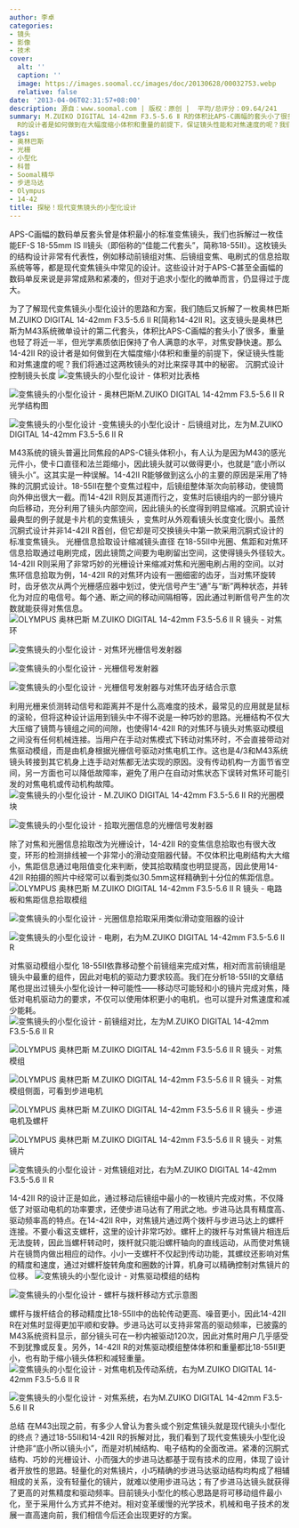 ```yaml
---
author: 李卓
categories:
- 镜头
- 影像
- 技术
cover:
  alt: ''
  caption: ''
  image: https://images.soomal.cc/images/doc/20130628/00032753.webp
  relative: false
date: '2013-04-06T02:31:57+08:00'
description: 源自：www.soomal.com | 版权：原创 |  平均/总评分：09.64/241
summary: M.ZUIKO DIGITAL 14-42mm F3.5-5.6 Ⅱ R的体积比APS-C画幅的套头小了很多，重量也轻了将近一半，但光学素质依旧保持了令人满意的水平。那么14-42Ⅱ
  R的设计者是如何做到在大幅度缩小体积和重量的前提下，保证镜头性能和对焦速度的呢？我们将通过这两枚镜头的对比来探寻其中的秘密。
tags:
- 奥林巴斯
- 光栅
- 小型化
- 科普
- Soomal精华
- 步进马达
- Olympus
- 14-42
title: 探秘！现代变焦镜头的小型化设计
---
```


APS-C画幅的数码单反套头曾是体积最小的标准变焦镜头，我们也拆解过一枚佳能EF-S 18-55mm IS Ⅱ镜头（即俗称的“佳能二代套头”，简称18-55Ⅱ）。这枚镜头的结构设计非常有代表性，例如移动前镜组对焦、后镜组变焦、电刷式的信息拾取系统等等，都是现代变焦镜头中常见的设计。这些设计对于APS-C甚至全画幅的数码单反来说是非常成熟和紧凑的，但对于追求小型化的微单而言，仍显得过于庞大。

为了了解现代变焦镜头小型化设计的思路和方案，我们随后又拆解了一枚奥林巴斯M.ZUIKO DIGITAL 14-42mm F3.5-5.6 Ⅱ R[简称14-42Ⅱ R]。这支镜头是奥林巴斯为M43系统微单设计的第二代套头，体积比APS-C画幅的套头小了很多，重量也轻了将近一半，但光学素质依旧保持了令人满意的水平，对焦安静快速。那么14-42Ⅱ R的设计者是如何做到在大幅度缩小体积和重量的前提下，保证镜头性能和对焦速度的呢？我们将通过这两枚镜头的对比来探寻其中的秘密。
沉胴式设计控制镜头长度
![变焦镜头的小型化设计 - 体积对比表格](https://images.soomal.cc/images/doc/20130405/00029256.webp)




![变焦镜头的小型化设计 - 奥林巴斯M.ZUIKO DIGITAL 14-42mm F3.5-5.6 Ⅱ R光学结构图](https://images.soomal.cc/images/doc/20130406/00029272.webp)




![变焦镜头的小型化设计 -变焦镜头的小型化设计 - 后镜组对比，左为M.ZUIKO DIGITAL 14-42mm F3.5-5.6 Ⅱ R](https://images.soomal.cc/images/doc/20130405/00029259.webp)




M43系统的镜头普遍比同焦段的APS-C镜头体积小，有人认为是因为M43的感光元件小，使卡口直径和法兰距缩小，因此镜头就可以做得更小，也就是“底小所以镜头小”。这其实是一种误解。14-42Ⅱ R能够做到这么小的主要的原因是采用了特殊的沉胴式设计。18-55Ⅱ在整个变焦过程中，后镜组整体渐次向前移动，使镜筒向外伸出很大一截。而14-42Ⅱ R则反其道而行之，变焦时后镜组内的一部分镜片向后移动，充分利用了镜头内部空间，因此镜头的长度得到明显缩减。沉胴式设计最典型的例子就是卡片机的变焦镜头 ，变焦时从外观看镜头长度变化很小。虽然沉胴式设计并非14-42Ⅱ R首创，但它却是可交换镜头中第一款采用沉胴式设计的标准变焦镜头。
光栅信息拾取设计缩减镜头直径
在18-55Ⅱ中光圈、焦距和对焦环信息拾取通过电刷完成，因此镜筒之间要为电刷留出空间，这使得镜头外径较大。14-42Ⅱ R则采用了非常巧妙的光栅设计来缩减对焦和光圈电刷占用的空间。以对焦环信息拾取为例，14-42Ⅱ R的对焦环内设有一圈细密的齿牙，当对焦环旋转时，齿牙依次从两个光栅感应器中划过，使光信号产生“通”与“断”两种状态，并转化为对应的电信号。每个通、断之间的移动间隔相等，因此通过判断信号产生的次数就能获得对焦信息。
![OLYMPUS 奥林巴斯 M.ZUIKO DIGITAL 14-42mm F3.5-5.6 Ⅱ R 镜头 - 对焦环](https://images.soomal.cc/images/doc/20130324/00028886.webp)




![变焦镜头的小型化设计 - 对焦环光栅信号发射器](https://images.soomal.cc/images/doc/20130405/00029264.webp)




![变焦镜头的小型化设计 - 光栅信号发射器](https://images.soomal.cc/images/doc/20130406/00029265.webp)




![变焦镜头的小型化设计 - 光栅信号发射器与对焦环齿牙结合示意](https://images.soomal.cc/images/doc/20130406/00029266.webp)




利用光栅来侦测转动信号和距离并不是什么高难度的技术，最常见的应用就是鼠标的滚轮，但将这种设计运用到镜头中不得不说是一种巧妙的思路。光栅结构不仅大大压缩了镜筒与镜组之间的间隙，也使得14-42Ⅱ R的对焦环与镜头对焦驱动模组之间没有任何机械连接。当用户在手动对焦模式下转动对焦环时，不会直接带动对焦驱动模组，而是由机身根据光栅信号驱动对焦电机工作。这也是4/3和M43系统镜头转接到其它机身上连手动对焦都无法实现的原因。没有传动机构一方面节省空间，另一方面也可以降低故障率，避免了用户在自动对焦状态下误转对焦环可能引发的对焦电机或传动机构故障。
![变焦镜头的小型化设计 - M.ZUIKO DIGITAL 14-42mm F3.5-5.6 Ⅱ R的光圈模块](https://images.soomal.cc/images/doc/20130406/00029267.webp)




![变焦镜头的小型化设计 - 拾取光圈信息的光栅信号发射器](https://images.soomal.cc/images/doc/20130406/00029268.webp)




除了对焦和光圈信息拾取改为光栅设计，14-42Ⅱ R的变焦信息拾取也有很大改变，环形的检测排线被一个非常小的滑动变阻器代替。不仅体积比电刷结构大大缩小，焦距信息通过电阻值变化来判断，使其拾取精度也明显提高，因此使用14-42Ⅱ R拍摄的照片中经常可以看到类似30.5mm这样精确到十分位的焦距信息。
![OLYMPUS 奥林巴斯 M.ZUIKO DIGITAL 14-42mm F3.5-5.6 Ⅱ R 镜头 - 电路板和焦距信息拾取模组](https://images.soomal.cc/images/doc/20130324/00028873.webp)




![变焦镜头的小型化设计 - 光圈信息拾取采用类似滑动变阻器的设计](https://images.soomal.cc/images/doc/20130406/00029269.webp)




![变焦镜头的小型化设计 - 电刷，右为M.ZUIKO DIGITAL 14-42mm F3.5-5.6 Ⅱ R](https://images.soomal.cc/images/doc/20130405/00029260.webp)




对焦驱动模组小型化
18-55Ⅱ依靠移动整个前镜组来完成对焦，相对而言前镜组是镜头中最重的组件，因此对电机的驱动力要求较高。我们在分析18-55Ⅱ的文章结尾也提出过镜头小型化设计一种可能性――移动尽可能轻和小的镜片完成对焦，降低对电机驱动力的要求，不仅可以使用体积更小的电机，也可以提升对焦速度和减少能耗。
![变焦镜头的小型化设计 - 前镜组对比，左为M.ZUIKO DIGITAL 14-42mm F3.5-5.6 Ⅱ R](https://images.soomal.cc/images/doc/20130405/00029257.webp)




![OLYMPUS 奥林巴斯 M.ZUIKO DIGITAL 14-42mm F3.5-5.6 Ⅱ R 镜头 - 对焦模组](https://images.soomal.cc/images/doc/20130324/00028880.webp)




![OLYMPUS 奥林巴斯 M.ZUIKO DIGITAL 14-42mm F3.5-5.6 Ⅱ R 镜头 - 对焦模组侧面，可看到步进电机](https://images.soomal.cc/images/doc/20130324/00028881.webp)




![OLYMPUS 奥林巴斯 M.ZUIKO DIGITAL 14-42mm F3.5-5.6 Ⅱ R 镜头 - 步进电机及螺杆](https://images.soomal.cc/images/doc/20130324/00028882.webp)




![OLYMPUS 奥林巴斯 M.ZUIKO DIGITAL 14-42mm F3.5-5.6 Ⅱ R 镜头 - 对焦镜片](https://images.soomal.cc/images/doc/20130324/00028883.webp)




![变焦镜头的小型化设计 - 对焦镜组对比，右为M.ZUIKO DIGITAL 14-42mm F3.5-5.6 Ⅱ R](https://images.soomal.cc/images/doc/20130405/00029261.webp)




14-42Ⅱ R的设计正是如此，通过移动后镜组中最小的一枚镜片完成对焦，不仅降低了对驱动电机的功率要求，还使步进马达有了用武之地。步进马达具有精度高、驱动频率高的特点。在14-42Ⅱ R中，对焦镜片通过两个拨杆与步进马达上的螺杆连接。不要小看这支螺杆，这里的设计非常巧妙。螺杆上的拨杆与对焦镜片相连后无法旋转，因此当螺杆转动时，拨杆就只能沿螺杆轴向的直线运动，从而使对焦镜片在镜筒内做出相应的动作。小小一支螺杆不仅起到传动功能，其螺纹还影响对焦的精度和速度，通过对螺杆旋转角度和圈数的计算，机身可以精确控制对焦镜片的位移。
![变焦镜头的小型化设计 - 对焦驱动模组的结构](https://images.soomal.cc/images/doc/20130406/00029270.webp)




![变焦镜头的小型化设计 - 螺杆与拨杆移动方式示意图](https://images.soomal.cc/images/doc/20130406/00029271.webp)




螺杆与拨杆结合的移动精度比18-55Ⅱ中的齿轮传动更高、噪音更小，因此14-42Ⅱ R在对焦时显得更加平顺和安静。步进马达可以支持非常高的驱动频率，已披露的M43系统资料显示，部分镜头可在一秒内被驱动120次，因此对焦时用户几乎感受不到犹豫或反复。另外，14-42Ⅱ R的对焦驱动模组整体体积和重量都比18-55Ⅱ更小，也有助于缩小镜头体积和减轻重量。
![变焦镜头的小型化设计 - 对焦电机及传动系统，右为M.ZUIKO DIGITAL 14-42mm F3.5-5.6 Ⅱ R](https://images.soomal.cc/images/doc/20130405/00029262.webp)




![变焦镜头的小型化设计 - 对焦系统，右为M.ZUIKO DIGITAL 14-42mm F3.5-5.6 Ⅱ R](https://images.soomal.cc/images/doc/20130405/00029263.webp)




总结
在M43出现之前，有多少人曾认为套头或个别定焦镜头就是现代镜头小型化的终点？通过18-55Ⅱ和14-42Ⅱ R的拆解对比，我们看到了现代变焦镜头小型化设计绝非“底小所以镜头小”，而是对机械结构、电子结构的全面改进。紧凑的沉胴式结构、巧妙的光栅设计、小而强大的步进马达都基于现有技术的应用，体现了设计者开放性的思路。轻量化的对焦镜片，小巧精确的步进马达驱动结构均构成了相辅相成的关系，没有轻量化的镜片，就难以使用步进马达；有了步进马达镜头就获得了更高的对焦精度和驱动频率。目前镜头小型化的核心思路是将可移动组件最小化，至于采用什么方式并不绝对。相对变革缓慢的光学技术，机械和电子技术的发展一直高速向前，我们相信今后还会出现更好的方案。